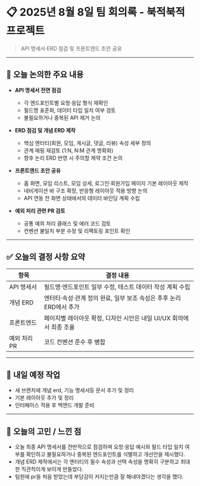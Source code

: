 # 📋 2025년 8월 8일 팀 회의록 - 북적북적 프로젝트

> API 명세서·ERD 점검 및 프론트엔드 초안 공유

---

## 🧭 오늘 논의한 주요 내용

* **API 명세서 전면 점검**

  * 각 엔드포인트별 요청·응답 형식 재확인
  * 필드명 표준화, 데이터 타입 일치 여부 검토
  * 불필요하거나 중복된 API 제거 논의
* **ERD 점검 및 개념 ERD 제작**

  * 핵심 엔터티(회원, 모임, 게시글, 댓글, 리뷰) 속성 세부 정의
  * 관계 매핑 재검토 (1\:N, N\:M 관계 명확화)
  * 향후 논리 ERD 반영 시 주의할 제약 조건 논의
* **프론트엔드 초안 공유**

  * 홈 화면, 모임 리스트, 모임 상세, 로그인·회원가입 페이지 기본 레이아웃 제작
  * 네비게이션 바 구조 확정, 반응형 레이아웃 적용 방향 논의
  * API 연동 전 화면 상태에서의 데이터 바인딩 계획 수립
* **예외 처리 관련 PR 검토**

  * 공통 예외 처리 클래스 및 에러 코드 검토
  * 컨벤션 불일치 부분 수정 및 리팩토링 포인트 확인

---

## ✅ 오늘의 결정 사항 요약

| 항목       | 결정 내용                                     |
| -------- | ----------------------------------------- |
| API 명세서  | 필드명·엔드포인트 일부 수정, 테스트 데이터 작성 계획 수립         |
| 개념 ERD   | 엔터티·속성·관계 정의 완료, 일부 보조 속성은 추후 논리 ERD에서 추가 |
| 프론트엔드    | 페이지별 레이아웃 확정, 디자인 시안은 내일 UI/UX 회의에서 최종 조율 |
| 예외 처리 PR | 코드 컨벤션 준수 후 병합        |

---

## 📌 내일 예정 작업

* 새 브렌치에 개념 erd, 기능 명세서등 문서 추가 및 정리
* 기본 레이아웃 추가 및 정리
* 인터페이스 적용 후 백앤드 개발 준비

---

## 🤔 오늘의 고민 / 느낀 점
* 오늘 최종 API 명세서를 전반적으로 점검하며 요청·응답 예시와 필드 타입 일치 여부를 확인하고 불필요하거나 중복된 엔드포인트를 식별하고 개선안을 제시했다. 
* 개념 ERD 제작에서는 각 엔터티의 필수 속성과 선택 속성을 명확히 구분하고 최대한 직관적이게 보이게 만들었다.
* 팀원에 pr을 처음 받았는데 부담감이 커지는만큼 잘 해내야겠다는 생각을 했다.
